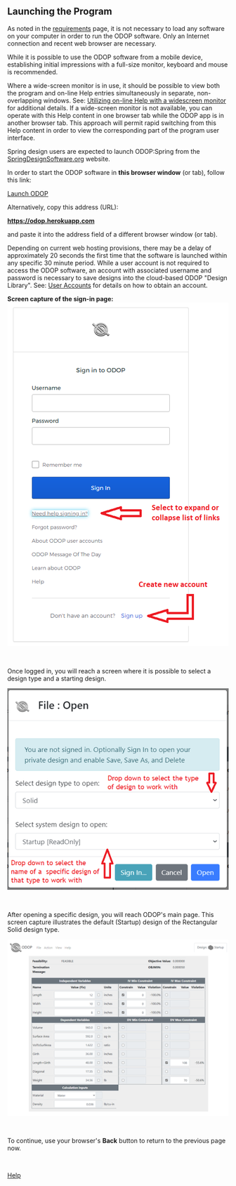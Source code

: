 ## Launching the Program   

As noted in the [requirements](../About/requirements.html) page, 
it is not necessary to load any software on your computer in order to run the 
ODOP software. 
Only an Internet connection and recent web browser are necessary.

While it is possible to use the ODOP software from a mobile device,
establishing initial impressions with a full-size monitor, keyboard and mouse
is recommended.   

Where a wide-screen monitor is in use, 
it should be possible to view both the program and on-line Help entries 
simultaneously in separate, non-overlapping windows.
See: [Utilizing on-line Help with a widescreen monitor](wideScreen.html) for additional details. 
If a wide-screen monitor is not available, 
you can operate with this Help content in one
browser tab while the ODOP app is in another browser tab.
This approach will permit rapid switching from this Help content in order
to view the corresponding part of the program user interface. 

Spring design users are expected to launch ODOP:Spring from the 
[SpringDesignSoftware.org](https://www.springdesignsoftware.org/) website.  

In order to start the ODOP software in **this browser window** (or tab), 
follow this link:   

[Launch ODOP](https://odop.herokuapp.com) 
  
Alternatively, copy this address (URL):   

**https://odop.herokuapp.com**

and paste it into the address field of a different browser window (or tab).   
  
Depending on current web hosting provisions, 
there may be a delay of approximately 20 seconds the first time that the software is launched
within any specific 30 minute period. 
While a user account is not required to access the ODOP software,
an account with associated username and password is necessary to save designs into 
the cloud-based ODOP "Design Library".
See: [User Accounts](../About/userAccounts.html) for details on
how to obtain an account.   

**Screen capture of the sign-in page:**   
![Sign-in screen](/docs/Help/png/SignInWidgetExpanded.png "Sign-in screen")  
  
&nbsp;

Once logged in, you will reach a screen where it is possible to select 
a design type and a starting design.   

![Select design type and starting design](/docs/Help/png/SelectSolid.png "Select design type and starting design")
  
&nbsp;

After opening a specific design, you will reach ODOP's main page.
This screen capture illustrates the default (Startup) design of the Rectangular Solid design type.   

![ODOP main page](/docs/Help/png/MainPageSolid.png "ODOP main page")
  
&nbsp;

To continue, use your browser's **Back** button to return to the previous page now.

&nbsp;

[Help](./)
